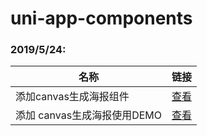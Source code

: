 # uni-app-components

### 2019/5/24:

| 名称 | 链接 |
| ------- | ------- |
| 添加canvas生成海报组件 | [查看](../../wm_Component_Gallery/components/wm-poster) |
| 添加 canvas生成海报使用DEMO | [查看](../../wm_Component_Gallery/pages/demo/poster.vue) |
